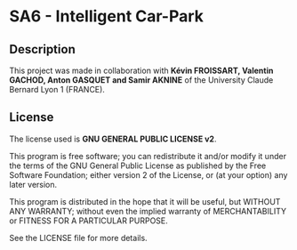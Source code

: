 # SA6 - Intelligent Car-Park

## Description
This project was made in collaboration with **Kévin FROISSART, Valentin GACHOD, Anton GASQUET and Samir AKNINE** of the University Claude Bernard Lyon 1 (FRANCE).

## License
The license used is **GNU GENERAL PUBLIC LICENSE v2**.

This program is free software; you can redistribute it and/or modify it under the terms of the GNU General Public License as published by the Free Software Foundation; either version 2 of the License, or (at your option) any later version.

This program is distributed in the hope that it will be useful, but WITHOUT ANY WARRANTY; without even the implied warranty of MERCHANTABILITY or FITNESS FOR A PARTICULAR PURPOSE.

See the LICENSE file for more details.
